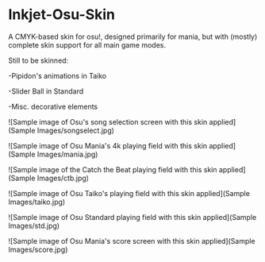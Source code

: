 # Inkjet-Osu-Skin
A CMYK-based skin for osu!, designed primarily for mania, but with (mostly) complete skin support for all main game modes.

Still to be skinned:

-Pipidon's animations in Taiko

-Slider Ball in Standard

-Misc. decorative elements

![Sample image of Osu's song selection screen with this skin applied](Sample Images/songselect.jpg)

![Sample image of Osu Mania's 4k playing field with this skin applied](Sample Images/mania.jpg)

![Sample image of the Catch the Beat playing field with this skin applied](Sample Images/ctb.jpg)

![Sample image of Osu Taiko's playing field with this skin applied](Sample Images/taiko.jpg)

![Sample image of Osu Standard playing field with this skin applied](Sample Images/std.jpg)

![Sample image of Osu Mania's score screen with this skin applied](Sample Images/score.jpg)
